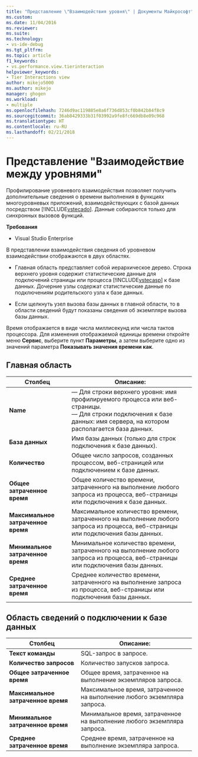 ```yaml
---
title: "Представление \"Взаимодействия уровня\" | Документы Майкрософт"
ms.custom: 
ms.date: 11/04/2016
ms.reviewer: 
ms.suite: 
ms.technology:
- vs-ide-debug
ms.tgt_pltfrm: 
ms.topic: article
f1_keywords:
- vs.performance.view.tierinteraction
helpviewer_keywords:
- Tier Interactions view
author: mikejo5000
ms.author: mikejo
manager: ghogen
ms.workload:
- multiple
ms.openlocfilehash: 7246d9ac119885e8a6f736d853cf0b842b84f8c9
ms.sourcegitcommit: 36ab8429333b31f03992a9fe8fc669db8e09c968
ms.translationtype: HT
ms.contentlocale: ru-RU
ms.lasthandoff: 02/21/2018
---
```

# <a name="tier-interactions-view"></a>Представление "Взаимодействие между уровнями"

Профилирование уровневого взаимодействия позволяет получить дополнительные сведения о времени выполнения в функциях многоуровневых приложений, взаимодействующих с базой данных посредством [!INCLUDE[vstecado](../data-tools/includes/vstecado_md.md)]. Данные собираются только для синхронных вызовов функций.

**Требования**

- Visual Studio Enterprise

В представлении взаимодействия сведения об уровневом взаимодействии отображаются в двух областях.

- Главная область представляет собой иерархическое дерево. Строка верхнего уровня содержит статистические данные для подключений страницы или процесса [!INCLUDE[vstecasp](../code-quality/includes/vstecasp_md.md)] к базе данных. Дочерние узлы содержат статистические данные по подключениям родительского узла к базе данных.

- Если щелкнуть узел вызова базы данных в главной области, то в области сведений будут показаны сведения об экземпляре вызова базы данных.

 Время отображается в виде числа миллисекунд или числа тактов процессора. Для изменения отображаемой единицы времени откройте меню **Сервис**, выберите пункт **Параметры**, а затем выберите одно из значений параметра **Показывать значения времени как**.

## <a name="master-pane"></a>Главная область

|Столбец|Описание:|
|------------|-----------------|
|**Name**|— Для строки верхнего уровня: имя профилируемого процесса или веб-страницы.<br />— Для строки подключения к базе данных: имя сервера, на котором располагается база данных.|
|**База данных**|Имя базы данных (только для строк подключения к базе данных).|
|**Количество**|Общее число запросов, созданных процессом, веб-страницей или подключением к базе данных.|
|**Общее затраченное время**|Общее количество времени, затраченного на выполнение любого запроса из процесса, веб-страницы или подключения к базе данных.|
|**Максимальное затраченное время**|Максимальное количество времени, затраченного на выполнение любого запроса из процесса, веб-страницы или подключения базы данных.|
|**Минимальное затраченное время**|Минимальное количество времени, затраченного на выполнение любого запроса из процесса, веб-страницы или подключения базы данных.|
|**Среднее затраченное время**|Среднее количество времени, затраченного на выполнение запроса из процесса, веб-страницы или подключения базы данных.|

## <a name="database-connection-details-pane"></a>Область сведений о подключении к базе данных

|Столбец|Описание:|
|------------|-----------------|
|**Текст команды**|SQL-запрос в запросе.|
|**Количество запросов**|Количество запусков запроса.|
|**Общее затраченное время**|Общее время, затраченное на выполнение экземпляров запроса.|
|**Максимальное затраченное время**|Максимальное время, затраченное на выполнение любого экземпляра запроса.|
|**Минимальное затраченное время**|Минимальное время, затраченное на выполнение любого экземпляра запроса.|
|**Среднее затраченное время**|Среднее время, затраченное на выполнение экземпляра запроса.|